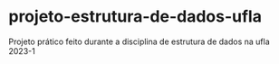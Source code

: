 # projeto-estrutura-de-dados-ufla
Projeto prático feito durante a disciplina de estrutura de dados na ufla 2023-1
